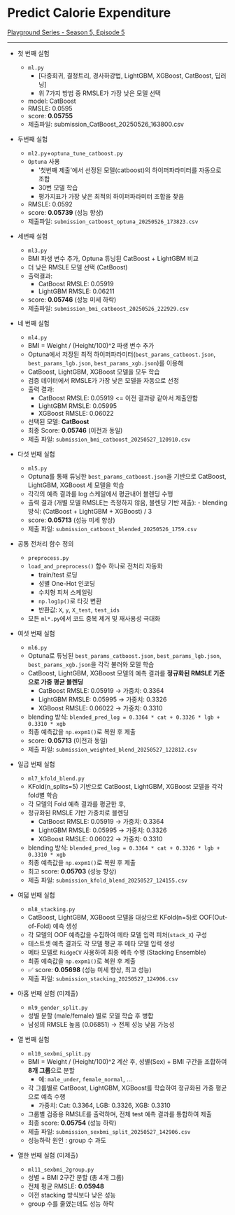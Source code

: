 # Predict Calorie Expenditure
[Playground Series - Season 5, Episode 5](https://www.kaggle.com/competitions/playground-series-s5e5/)

---

- 첫 번째 실험
    + ```ml.py```
        - [다중회귀, 결정트리, 경사하강법, LightGBM, XGBoost, CatBoost, 딥러닝]
        - 위 7가지 방법 중 RMSLE가 가장 낮은 모델 선택
    + model: CatBoost
    + RMSLE: 0.0595
    + score: **0.05755**
    + 제출파일: submission_CatBoost_20250526_163800.csv

- 두번째 실험
    + ```ml2.py```+```optuna_tune_catboost.py```
    + ```Optuna``` 사용
        - '첫번째 제출'에서 선정된 모델(catboost)의 하이퍼파라미터를 자동으로 조합
        - 30번 모델 학습
        - 평가지표가 가장 낮은 최적의 하이퍼파라미터 조합을 찾음
    + RMSLE: 0.0592
    + score: **0.05739** (성능 향상)
    + 제출파일: `submission_catboost_optuna_20250526_173823.csv`

- 세번째 실험
    + ```ml3.py```
    + BMI 파생 변수 추가, Optuna 튜닝된 CatBoost + LightGBM 비교
    + 더 낮은 RMSLE 모델 선택 (CatBoost)
    + 출력결과:
        - CatBoost RMSLE: 0.05919
        - LightGBM RMSLE: 0.06211
    + score: **0.05746** (성능 미세 하락)
    + 제출파일: `submission_bmi_catboost_20250526_222929.csv`

- 네 번째 실험
    + `ml4.py`
    + BMI = Weight / (Height/100)^2 파생 변수 추가
    + Optuna에서 저장된 최적 하이퍼파라미터(`best_params_catboost.json`, `best_params_lgb.json`, `best_params_xgb.json`)를 이용해
    + CatBoost, LightGBM, XGBoost 모델을 모두 학습
    + 검증 데이터에서 RMSLE가 가장 낮은 모델을 자동으로 선정
    + 출력 결과:
        - CatBoost RMSLE:  0.05919 <= 이전 결과랑 같아서 제출안함
        - LightGBM RMSLE: 0.05995
        - XGBoost RMSLE:  0.06022
    + 선택된 모델: **CatBoost**
    + 최종 Score: **0.05746** (이전과 동일)
    + 제출 파일: `submission_bmi_catboost_20250527_120910.csv`

- 다섯 번째 실험
    + `ml5.py`
    + Optuna를 통해 튜닝한 `best_params_catboost.json`을 기반으로 CatBoost, LightGBM, XGBoost 세 모델을 학습
    + 각각의 예측 결과를 log 스케일에서 평균내어 블렌딩 수행
    + 출력 결과 (개별 모델 RMSLE는 측정하지 않음, 블렌딩 기반 제출): - blending 방식: (CatBoost + LightGBM + XGBoost) / 3
    + score: **0.05713** (성능 미세 향상)
    + 제출 파일: `submission_catboost_blended_20250526_1759.csv`

- 공통 전처리 함수 정의
    + `preprocess.py`
    + `load_and_preprocess()` 함수 하나로 전처리 자동화
        - train/test 로딩
        - 성별 One-Hot 인코딩
        - 수치형 피처 스케일링
        - `np.log1p()`로 타깃 변환
        - 반환값: `X`, `y`, `X_test`, `test_ids`
    + 모든 `ml*.py`에서 코드 중복 제거 및 재사용성 극대화

- 여섯 번째 실험
    + `ml6.py`
    + Optuna로 튜닝된 `best_params_catboost.json`, `best_params_lgb.json`, `best_params_xgb.json`을 각각 불러와 모델 학습
    + CatBoost, LightGBM, XGBoost 모델의 예측 결과를 **정규화된 RMSLE 기준으로 가중 평균 블렌딩**
        - CatBoost RMSLE: 0.05919 → 가중치: 0.3364
        - LightGBM RMSLE: 0.05995 → 가중치: 0.3326
        - XGBoost RMSLE: 0.06022 → 가중치: 0.3310
    + blending 방식: `blended_pred_log = 0.3364 * cat + 0.3326 * lgb + 0.3310 * xgb`
    + 최종 예측값을 `np.expm1()`로 복원 후 제출
    + score: **0.05713** (이전과 동일)
    + 제출 파일: `submission_weighted_blend_20250527_122812.csv`

- 일곱 번째 실험
    + `ml7_kfold_blend.py`
    + KFold(n_splits=5) 기반으로 CatBoost, LightGBM, XGBoost 모델을 각각 fold별 학습
    + 각 모델의 Fold 예측 결과를 평균한 후,
    + 정규화된 RMSLE 기반 가중치로 블렌딩
        - CatBoost RMSLE: 0.05919 → 가중치: 0.3364
        - LightGBM RMSLE: 0.05995 → 가중치: 0.3326
        - XGBoost RMSLE: 0.06022 → 가중치: 0.3310
    + blending 방식: `blended_pred_log = 0.3364 * cat + 0.3326 * lgb + 0.3310 * xgb`
    + 최종 예측값을 `np.expm1()`로 복원 후 제출
    + 최고 score: **0.05703** (성능 향상)
    + 제출 파일: `submission_kfold_blend_20250527_124155.csv`

- 여덟 번째 실험
    + `ml8_stacking.py`
    + CatBoost, LightGBM, XGBoost 모델을 대상으로 KFold(n=5)로 OOF(Out-of-Fold) 예측 생성
    + 각 모델의 OOF 예측값을 수집하여 메타 모델 입력 피처(`stack_X`) 구성
    + 테스트셋 예측 결과도 각 모델 평균 후 메타 모델 입력 생성
    + 메타 모델로 `RidgeCV` 사용하여 최종 예측 수행 (Stacking Ensemble)
    + 최종 예측값을 `np.expm1()`로 복원 후 제출
    + ✅ score: **0.05698** (성능 미세 향상, 최고 성능)
    + 제출 파일: `submission_stacking_20250527_124906.csv`

- 아홉 번째 실험 (미제출)
    + `ml9_gender_split.py`
    + 성별 분할 (male/female) 별로 모델 학습 후 병합
    + 남성의 RMSLE 높음 (0.06851) → 전체 성능 낮음 가능성

- 열 번째 실험
    + `ml10_sexbmi_split.py`
    + BMI = Weight / (Height/100)^2 계산 후,
      성별(Sex) + BMI 구간을 조합하여 **8개 그룹**으로 분할
        - 예: `male_under`, `female_normal`, ...
    + 각 그룹별로 CatBoost, LightGBM, XGBoost를 학습하여
      정규화된 가중 평균으로 예측 수행
        - 가중치: Cat: 0.3364, LGB: 0.3326, XGB: 0.3310
    + 그룹별 검증용 RMSLE를 출력하며,
      전체 test 예측 결과를 통합하여 제출
    + 최종 score: **0.05754** (성능 하락)
    + 제출 파일: `submission_sexbmi_split_20250527_142906.csv`
    + 성능하락 원인 : group 수 과도

 - 열한 번째 실험 (미제출)
    + `ml11_sexbmi_2group.py`
    + 성별 + BMI 2구간 분할 (총 4개 그룹)
    + 전체 평균 RMSLE: **0.05948**
    + 이전 stacking 방식보다 낮은 성능
    + group 수를 줄였는데도 성능 하락
